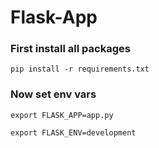 # Flask-App

### First install all packages
`pip install -r requirements.txt`

### Now set env vars
`export FLASK_APP=app.py`

`export FLASK_ENV=development`
